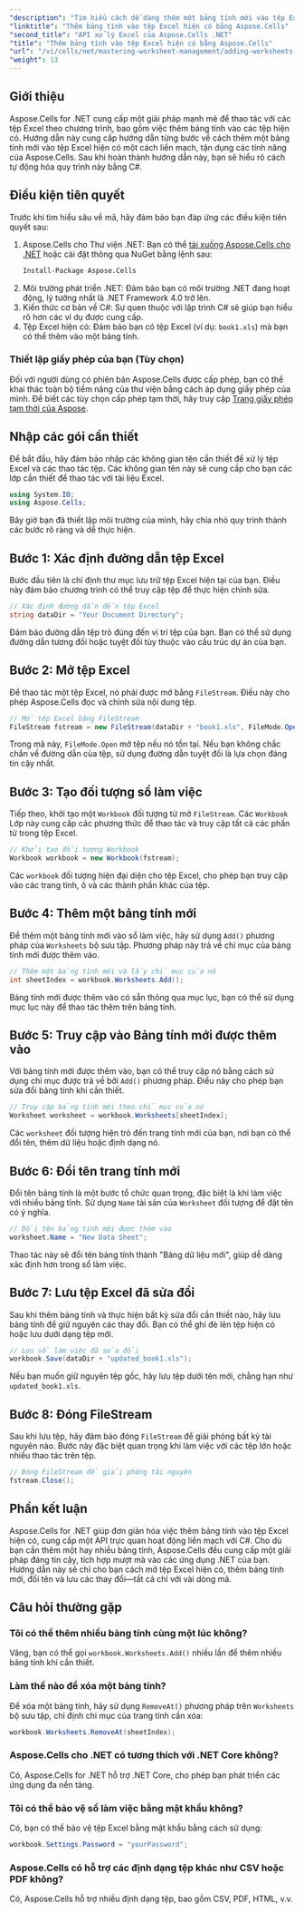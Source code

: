 ```yaml
---
"description": "Tìm hiểu cách dễ dàng thêm một bảng tính mới vào tệp Excel hiện có trong .NET bằng Aspose.Cells. Hướng dẫn từng bước này bao gồm mọi thứ, từ thiết lập môi trường đến lưu tệp Excel đã chỉnh sửa."
"linktitle": "Thêm bảng tính vào tệp Excel hiện có bằng Aspose.Cells"
"second_title": "API xử lý Excel của Aspose.Cells .NET"
"title": "Thêm bảng tính vào tệp Excel hiện có bằng Aspose.Cells"
"url": "/vi/cells/net/mastering-worksheet-management/adding-worksheets-to-existing-excel-file/"
"weight": 13
---
```


## Giới thiệu

Aspose.Cells for .NET cung cấp một giải pháp mạnh mẽ để thao tác với các tệp Excel theo chương trình, bao gồm việc thêm bảng tính vào các tệp hiện có. Hướng dẫn này cung cấp hướng dẫn từng bước về cách thêm một bảng tính mới vào tệp Excel hiện có một cách liền mạch, tận dụng các tính năng của Aspose.Cells. Sau khi hoàn thành hướng dẫn này, bạn sẽ hiểu rõ cách tự động hóa quy trình này bằng C#.

## Điều kiện tiên quyết

Trước khi tìm hiểu sâu về mã, hãy đảm bảo bạn đáp ứng các điều kiện tiên quyết sau:

1. Aspose.Cells cho Thư viện .NET: Bạn có thể [tải xuống Aspose.Cells cho .NET](https://releases.aspose.com/cells/net/) hoặc cài đặt thông qua NuGet bằng lệnh sau:
   ```bash
   Install-Package Aspose.Cells
   ```
2. Môi trường phát triển .NET: Đảm bảo bạn có môi trường .NET đang hoạt động, lý tưởng nhất là .NET Framework 4.0 trở lên.
3. Kiến thức cơ bản về C#: Sự quen thuộc với lập trình C# sẽ giúp bạn hiểu rõ hơn các ví dụ được cung cấp.
4. Tệp Excel hiện có: Đảm bảo bạn có tệp Excel (ví dụ: `book1.xls`) mà bạn có thể thêm vào một bảng tính.

### Thiết lập giấy phép của bạn (Tùy chọn)

Đối với người dùng có phiên bản Aspose.Cells được cấp phép, bạn có thể khai thác toàn bộ tiềm năng của thư viện bằng cách áp dụng giấy phép của mình. Để biết các tùy chọn cấp phép tạm thời, hãy truy cập [Trang giấy phép tạm thời của Aspose](https://purchase.aspose.com/temporary-license/).

## Nhập các gói cần thiết

Để bắt đầu, hãy đảm bảo nhập các không gian tên cần thiết để xử lý tệp Excel và các thao tác tệp. Các không gian tên này sẽ cung cấp cho bạn các lớp cần thiết để thao tác với tài liệu Excel.

```csharp
using System.IO;
using Aspose.Cells;
```

Bây giờ bạn đã thiết lập môi trường của mình, hãy chia nhỏ quy trình thành các bước rõ ràng và dễ thực hiện.

## Bước 1: Xác định đường dẫn tệp Excel

Bước đầu tiên là chỉ định thư mục lưu trữ tệp Excel hiện tại của bạn. Điều này đảm bảo chương trình có thể truy cập tệp để thực hiện chỉnh sửa.

```csharp
// Xác định đường dẫn đến tệp Excel
string dataDir = "Your Document Directory";
```

Đảm bảo đường dẫn tệp trỏ đúng đến vị trí tệp của bạn. Bạn có thể sử dụng đường dẫn tương đối hoặc tuyệt đối tùy thuộc vào cấu trúc dự án của bạn.

## Bước 2: Mở tệp Excel

Để thao tác một tệp Excel, nó phải được mở bằng `FileStream`. Điều này cho phép Aspose.Cells đọc và chỉnh sửa nội dung tệp.

```csharp
// Mở tệp Excel bằng FileStream
FileStream fstream = new FileStream(dataDir + "book1.xls", FileMode.Open);
```

Trong mã này, `FileMode.Open` mở tệp nếu nó tồn tại. Nếu bạn không chắc chắn về đường dẫn của tệp, sử dụng đường dẫn tuyệt đối là lựa chọn đáng tin cậy nhất.

## Bước 3: Tạo đối tượng sổ làm việc

Tiếp theo, khởi tạo một `Workbook` đối tượng từ mở `FileStream`. Các `Workbook` Lớp này cung cấp các phương thức để thao tác và truy cập tất cả các phần tử trong tệp Excel.

```csharp
// Khởi tạo đối tượng Workbook
Workbook workbook = new Workbook(fstream);
```

Các `workbook` đối tượng hiện đại diện cho tệp Excel, cho phép bạn truy cập vào các trang tính, ô và các thành phần khác của tệp.

## Bước 4: Thêm một bảng tính mới

Để thêm một bảng tính mới vào sổ làm việc, hãy sử dụng `Add()` phương pháp của `Worksheets` bộ sưu tập. Phương pháp này trả về chỉ mục của bảng tính mới được thêm vào.

```csharp
// Thêm một bảng tính mới và lấy chỉ mục của nó
int sheetIndex = workbook.Worksheets.Add();
```

Bảng tính mới được thêm vào có sẵn thông qua mục lục, bạn có thể sử dụng mục lục này để thao tác thêm trên bảng tính.

## Bước 5: Truy cập vào Bảng tính mới được thêm vào

Với bảng tính mới được thêm vào, bạn có thể truy cập nó bằng cách sử dụng chỉ mục được trả về bởi `Add()` phương pháp. Điều này cho phép bạn sửa đổi bảng tính khi cần thiết.

```csharp
// Truy cập bảng tính mới theo chỉ mục của nó
Worksheet worksheet = workbook.Worksheets[sheetIndex];
```

Các `worksheet` đối tượng hiện trỏ đến trang tính mới của bạn, nơi bạn có thể đổi tên, thêm dữ liệu hoặc định dạng nó.

## Bước 6: Đổi tên trang tính mới

Đổi tên bảng tính là một bước tổ chức quan trọng, đặc biệt là khi làm việc với nhiều bảng tính. Sử dụng `Name` tài sản của `Worksheet` đối tượng để đặt tên có ý nghĩa.

```csharp
// Đổi tên bảng tính mới được thêm vào
worksheet.Name = "New Data Sheet";
```

Thao tác này sẽ đổi tên bảng tính thành "Bảng dữ liệu mới", giúp dễ dàng xác định hơn trong sổ làm việc.

## Bước 7: Lưu tệp Excel đã sửa đổi

Sau khi thêm bảng tính và thực hiện bất kỳ sửa đổi cần thiết nào, hãy lưu bảng tính để giữ nguyên các thay đổi. Bạn có thể ghi đè lên tệp hiện có hoặc lưu dưới dạng tệp mới.

```csharp
// Lưu sổ làm việc đã sửa đổi
workbook.Save(dataDir + "updated_book1.xls");
```

Nếu bạn muốn giữ nguyên tệp gốc, hãy lưu tệp dưới tên mới, chẳng hạn như `updated_book1.xls`.

## Bước 8: Đóng FileStream

Sau khi lưu tệp, hãy đảm bảo đóng `FileStream` để giải phóng bất kỳ tài nguyên nào. Bước này đặc biệt quan trọng khi làm việc với các tệp lớn hoặc nhiều thao tác trên tệp.

```csharp
// Đóng FileStream để giải phóng tài nguyên
fstream.Close();
```

## Phần kết luận

Aspose.Cells for .NET giúp đơn giản hóa việc thêm bảng tính vào tệp Excel hiện có, cung cấp một API trực quan hoạt động liền mạch với C#. Cho dù bạn cần thêm một hay nhiều bảng tính, Aspose.Cells đều cung cấp một giải pháp đáng tin cậy, tích hợp mượt mà vào các ứng dụng .NET của bạn. Hướng dẫn này sẽ chỉ cho bạn cách mở tệp Excel hiện có, thêm bảng tính mới, đổi tên và lưu các thay đổi—tất cả chỉ với vài dòng mã.

## Câu hỏi thường gặp

### Tôi có thể thêm nhiều bảng tính cùng một lúc không?

Vâng, bạn có thể gọi `workbook.Worksheets.Add()` nhiều lần để thêm nhiều bảng tính khi cần thiết.

### Làm thế nào để xóa một bảng tính?

Để xóa một bảng tính, hãy sử dụng `RemoveAt()` phương pháp trên `Worksheets` bộ sưu tập, chỉ định chỉ mục của trang tính cần xóa:
```csharp
workbook.Worksheets.RemoveAt(sheetIndex);
```

### Aspose.Cells cho .NET có tương thích với .NET Core không?

Có, Aspose.Cells for .NET hỗ trợ .NET Core, cho phép bạn phát triển các ứng dụng đa nền tảng.

### Tôi có thể bảo vệ sổ làm việc bằng mật khẩu không?

Có, bạn có thể bảo vệ tệp Excel bằng mật khẩu bằng cách sử dụng:
```csharp
workbook.Settings.Password = "yourPassword";
```

### Aspose.Cells có hỗ trợ các định dạng tệp khác như CSV hoặc PDF không?
Có, Aspose.Cells hỗ trợ nhiều định dạng tệp, bao gồm CSV, PDF, HTML, v.v.